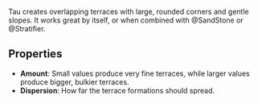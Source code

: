 Tau creates overlapping terraces with large, rounded corners and gentle slopes. It works great by itself, or when combined with @SandStone or @Stratifier.

## Properties

- **Amount**: Small values produce very fine terraces, while larger values produce bigger, bulkier terraces.
- **Dispersion**: How far the terrace formations should spread.